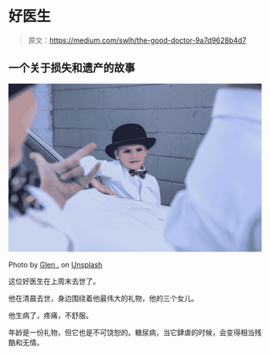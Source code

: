# 好医生

> 原文：<https://medium.com/swlh/the-good-doctor-9a7d9628b4d7>

## 一个关于损失和遗产的故事

![](img/33272c848c8d70eb0bce1ca13afe72ab.png)

Photo by [Glen .](https://unsplash.com/@detroit1?utm_source=medium&utm_medium=referral) on [Unsplash](https://unsplash.com?utm_source=medium&utm_medium=referral)

这位好医生在上周末去世了。

他在清晨去世，身边围绕着他最伟大的礼物，他的三个女儿。

他生病了，疼痛，不舒服。

年龄是一份礼物，但它也是不可饶恕的。糖尿病，当它肆虐的时候，会变得相当残酷和无情。